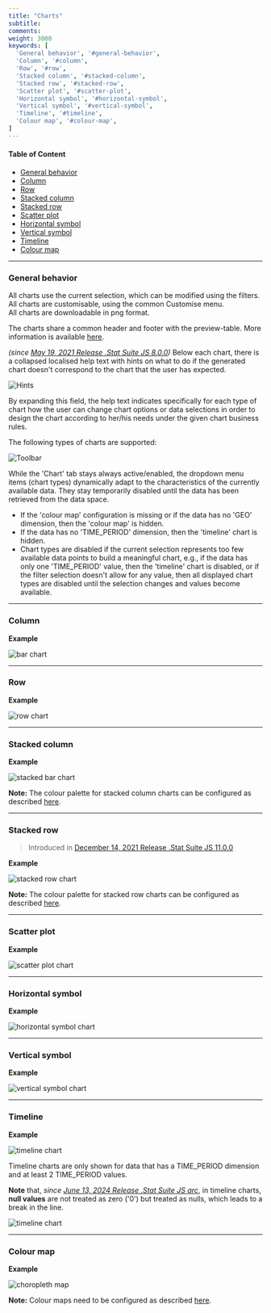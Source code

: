 ```yaml
---
title: "Charts"
subtitle: 
comments: 
weight: 3000
keywords: [
  'General behavior', '#general-behavior',
  'Column', '#column',
  'Row', '#row',
  'Stacked column', '#stacked-column',
  'Stacked row', '#stacked-row',
  'Scatter plot', '#scatter-plot',
  'Horizontal symbol', '#horizontal-symbol',
  'Vertical symbol', '#vertical-symbol',
  'Timeline', '#timeline',
  'Colour map', '#colour-map',
]
---
```


#### Table of Content
- [General behavior](#general-behavior)
- [Column](#column)
- [Row](#row)
- [Stacked column](#stacked-column)
- [Stacked row](#stacked-row)
- [Scatter plot](#scatter-plot)
- [Horizontal symbol](#horizontal-symbol)
- [Vertical symbol](#vertical-symbol)
- [Timeline](#timeline)
- [Colour map](#colour-map)

---

### General behavior
All charts use the current selection, which can be modified using the filters.  
All charts are customisable, using the common Customise menu.  
All charts are downloadable in png format.  

The charts share a common header and footer with the preview-table. More information is available [here](https://sis-cc.gitlab.io/dotstatsuite-documentation/using-de/viewing-data/common-header-and-footer/).

*(since [May 19, 2021 Release .Stat Suite JS 8.0.0](https://sis-cc.gitlab.io/dotstatsuite-documentation/changelog/#may-19-2021))* Below each chart, there is a collapsed localised help text with hints on what to do if the generated chart doesn't correspond to the chart that the user has expected.

![Hints](/dotstatsuite-documentation/images/chart-hints.png)  

By expanding this field, the help text indicates specifically for each type of chart how the user can change chart options or data selections in order to design the chart according to her/his needs under the given chart business rules.  
  
The following types of charts are supported:

![Toolbar](/dotstatsuite-documentation/images/de-toolbar-chart.jpg)

While the 'Chart' tab stays always active/enabled, the dropdown menu items (chart types) dynamically adapt to the characteristics of the currently available data. They stay temporarily disabled until the data has been retrieved from the data space.

- If the 'colour map' configuration is missing or if the data has no 'GEO' dimension, then the 'colour map' is hidden.
- If the data has no 'TIME_PERIOD' dimension, then the 'timeline' chart is hidden.
- Chart types are disabled if the current selection represents too few available data points to build a meaningful chart, e.g., if the data has only one 'TIME_PERIOD' value, then the 'timeline' chart is disabled, or if the filter selection doesn't allow for any value, then all displayed chart types are disabled until the selection changes and values become available.  

---

### Column
**Example**  

![bar chart](/dotstatsuite-documentation/images/chart-bar.png)

---

### Row
**Example**  

![row chart](/dotstatsuite-documentation/images/chart-row.png)

---

### Stacked column
**Example**  

![stacked bar chart](/dotstatsuite-documentation/images/chart-stacked.png)

**Note:** The colour palette for stacked column charts can be configured as described [here](https://sis-cc.gitlab.io/dotstatsuite-documentation/configurations/de-customisation#chart-override-stacked-charts-palette).

---

### Stacked row
> Introduced in [December 14, 2021 Release .Stat Suite JS 11.0.0](https://sis-cc.gitlab.io/dotstatsuite-documentation/changelog/#december-14-2021) 

**Example**  

![stacked row chart](/dotstatsuite-documentation/images/chart-stacked-row.jpg)

**Note:** The colour palette for stacked row charts can be configured as described [here](https://sis-cc.gitlab.io/dotstatsuite-documentation/configurations/de-customisation#chart-override-stacked-charts-palette).

---

### Scatter plot
**Example**  

![scatter plot chart](/dotstatsuite-documentation/images/chart-scatter.png)

---

### Horizontal symbol
**Example**  

![horizontal symbol chart](/dotstatsuite-documentation/images/chart-horizontal-symbol.png)

---

### Vertical symbol
**Example**  

![vertical symbol chart](/dotstatsuite-documentation/images/chart-vertical-symbol.png)

---

### Timeline
**Example**  

![timeline chart](/dotstatsuite-documentation/images/chart-timeline.png)

Timeline charts are only shown for data that has a TIME_PERIOD dimension and at least 2 TIME_PERIOD values.

**Note** that, *since [June 13, 2024 Release .Stat Suite JS arc](/dotstatsuite-documentation/changelog/#june-13-2024)*, in timeline charts, **null values** are not treated as zero ('0') but treated as nulls, which leads to a break in the line.

![timeline chart](/dotstatsuite-documentation/images/chart-timeline-null.png)

---

### Colour map
**Example**  

![choropleth map](/dotstatsuite-documentation/images/chart-choropleth.png)

**Note:** Colour maps need to be configured as described [here](https://sis-cc.gitlab.io/dotstatsuite-documentation/configurations/de-customisation#chart-map-configuration).